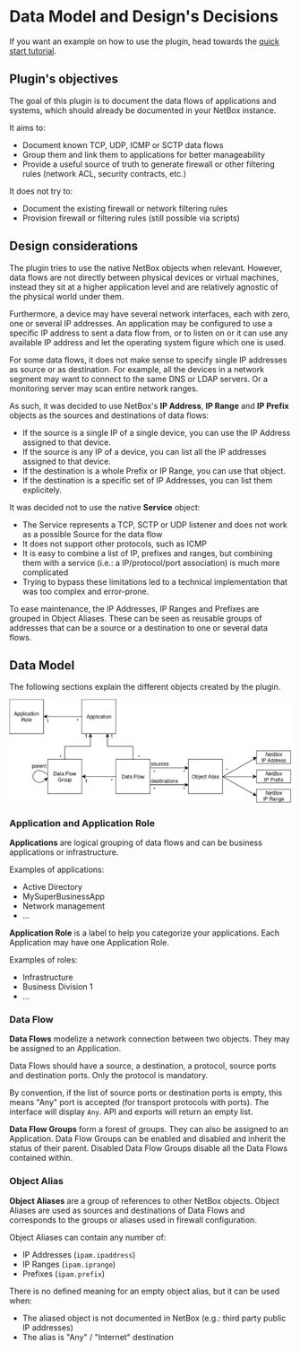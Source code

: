 # Data Model and Design's Decisions

If you want an example on how to use the plugin, head towards the [quick start tutorial](quick-start.md).

## Plugin's objectives

The goal of this plugin is to document the data flows of applications and systems, which should already be documented in your NetBox instance.

It aims to:

* Document known TCP, UDP, ICMP or SCTP data flows
* Group them and link them to applications for better manageability
* Provide a useful source of truth to generate firewall or other filtering rules (network ACL, security contracts, etc.)

It does not try to:

* Document the existing firewall or network filtering rules
* Provision firewall or filtering rules (still possible via scripts)

## Design considerations

The plugin tries to use the native NetBox objects when relevant. However, data flows are not directly between physical devices or virtual machines, instead they sit at a higher application level and are relatively agnostic of the physical world under them.

Furthermore, a device may have several network interfaces, each with zero, one or several IP addresses. An application may be configured to use a specific IP address to sent a data flow from, or to listen on or it can use any available IP address and let the operating system figure which one is used.

For some data flows, it does not make sense to specify single IP addresses as source or as destination. For example, all the devices in a network segment may want to connect to the same DNS or LDAP servers. Or a monitoring server may scan entire network ranges.

As such, it was decided to use NetBox's **IP Address**, **IP Range** and **IP Prefix** objects as the sources and destinations of data flows:

* If the source is a single IP of a single device, you can use the IP Address assigned to that device.
* If the source is any IP of a device, you can list all the IP addresses assigned to that device.
* If the destination is a whole Prefix or IP Range, you can use that object.
* If the destination is a specific set of IP Addresses, you can list them explicitely.

It was decided not to use the native **Service** object:

* The Service represents a TCP, SCTP or UDP listener and does not work as a possible Source for the data flow
* It does not support other protocols, such as ICMP
* It is easy to combine a list of IP, prefixes and ranges, but combining them with a service (i.e.: a IP/protocol/port association) is much more complicated
* Trying to bypass these limitations led to a technical implementation that was too complex and error-prone.

To ease maintenance, the IP Addresses, IP Ranges and Prefixes are grouped in Object Aliases. These can be seen as reusable groups of addresses that can be a source or a destination to one or several data flows.


## Data Model

The following sections explain the different objects created by the plugin.

![Data model of NetBox Data Flows](media/data-model.png)

### Application and Application Role

**Applications** are logical grouping of data flows and can be business
applications or infrastructure.

Examples of applications:

* Active Directory
* MySuperBusinessApp
* Network management
* ...

**Application Role** is a label to help you categorize your applications.
Each Application may have one Application Role.

Examples of roles:

* Infrastructure
* Business Division 1
* ...

### Data Flow

**Data Flows** modelize a network connection between two objects. They may be assigned to an Application.

Data Flows should have a source, a destination, a protocol, source ports and destination ports. Only the protocol is mandatory.

By convention, if the list of source ports or destination ports is empty, this means "Any" port is accepted (for transport protocols with ports). The interface will display `Any`. API and exports will return an empty list.

**Data Flow Groups** form a forest of groups. They can also be assigned to an Application. Data Flow Groups can be enabled and disabled and inherit the status of their parent. Disabled Data Flow Groups disable all the Data Flows contained within.

### Object Alias

**Object Aliases** are a group of references to other NetBox objects. Object Aliases are used as sources and destinations of Data Flows and corresponds to the groups or aliases used in firewall configuration.

Object Aliases can contain any number of:

* IP Addresses (`ipam.ipaddress`)
* IP Ranges (`ipam.iprange`)
* Prefixes (`ipam.prefix`)

There is no defined meaning for an empty object alias, but it can be used when:
* The aliased object is not documented in NetBox (e.g.: third party public IP addresses)
* The alias is "Any" / "Internet" destination
